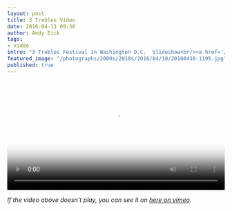```yaml
---
layout: post
title: 3 Trebles Video
date: 2016-04-11 09:38
author: Andy Eick
tags:
- video
intro: "3 Trebles Festival in Washington D.C.  Slideshow<br/><a href='/family/2016/04/11/3-trebles-video/'>Slideshow</a><br/><a href='/family/2016/04/10/3-trebles-performance/'>Performance Day</a><br/><a href='/family/2016/04/09/3-trebles-practice/'>Practice Day</a>"
featured_image: "/photographs/2000s/2010s/2016/04/10/20160410-1195.jpg"
published: true
---
```

<video
  width='100%'
  src='/video/2016/3treblesfestival.m3u8'
  controls
  poster='{{ site.movieUrlRoot }}/static/video/2016-04-10-3-trebles-festival/3treblesfestival-poster.jpg'>
</video>


*If the video above doesn't play, you can see it on [here on vimeo](https://vimeo.com/162915333).*
